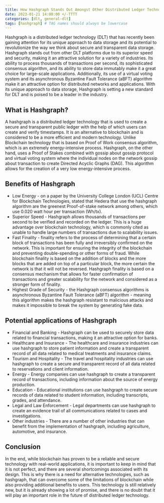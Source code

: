 ```yaml
---
title: How Hashgraph Stands Out Amongst Other Distributed Ledger Technology?
date: 2023-01-21 14:00:00 +/-TTTT
categories: [dlt, general-dlt]
tags: [hashgraph] # TAG names should always be lowercase
---
```


Hashgraph is a distributed ledger technology (DLT) that has recently been gaining attention for its unique approach to data storage and its potential to revolutionize the way we think about secure and transparent data storage. Hashgraph stands out from other DLT platforms due to its superior speed and security, making it an attractive solution for a variety of industries. Its ability to process thousands of transactions per second, its sophisticated consensus algorithm, and its ability to store data immutably make it a great choice for large-scale applications. Additionally, its use of a virtual voting system and its asynchronous Byzantine Fault Tolerance (aBFT) algorithm make it an attractive option for distributed networks and applications. With its unique approach to data storage, Hashgraph is setting a new standard for DLT and is poised to be a leader in the industry.

## What is Hashgraph?

A hashgraph is a distributed ledger technology that is used to create a secure and transparent public ledger with the help of which users can create and verify timestamps. It is an alternative to blockchain and is considered to be a more efficient and modern technology. Unlike Blockchain technology that is based on Proof of Work consensus algorithm, which is an extremely energy-intensive process. Hashgraph, on the other hand, uses a Proof of Stakes combined with gossip about gossip protocol and virtual voting system where the individual nodes on the network gossip about transaction to create Directed Acyclic Graphs (DAG). This algorithm allows for the creation of a very low energy-intensive process.

## Benefits of Hashgraph

- Low Energy - on a paper by the University College London (UCL) Centre for Blockchain Technologies, stated that Hedera that use the hashgraph algorithm are the greenest Proof-of-stake network among others, which use 0.020 watt hour per transaction (Wh/tx).
- Superior Speed - Hashgraph allows thousands of transactions per second to be verified and recorded on the ledger. This is a huge advantage over blockchain technology, which is commonly cited as unable to handle large numbers of transactions due to scalability issues.
- Fast Finality - finality refers to the process of determining that a certain block of transactions has been fully and irreversibly confirmed on the network. This is important for ensuring the integrity of the blockchain and preventing double-spending or other forms of fraud. While blockchain finality is based on the addition of blocks and the more blocks that are added on top of a particular block, the more certain the network is that it will not be reversed. Hashgraph finality is based on a consensus mechanism that allows for faster confirmation of transactions and greater scalability for the network and considered as a stronger form of finality.
- Highest Grade of Security - the Hashgraph consensus algorithms is asynchronous Byzantine Fault Tolerance (aBFT) algorithm - meaning this algorithm makes the hashgraph resistant to malicious attacks and makes it impossible to break the system by generating fake data.

## Potential applications of Hashgraph

- Financial and Banking - Hashgraph can be used to securely store data related to financial transactions, making it an attractive option for banks.
- Healthcare and Insurance - The healthcare and insurance industries can use hashgraph to store patient information and create a transparent record of all data related to medical treatments and insurance claims.
- Tourism and Hospitality - The travel and hospitality industries can use hashgraph to create a secure and transparent record of all data related to reservations and client information.
- Energy - Energy companies can use hashgraph to create a transparent record of transactions, including information about the source of energy production.
- Education - Educational institutions can use hashgraph to create secure records of data related to student information, including transcripts, grades, and attendance.
- Legal and Law Enforcement - Legal departments can use hashgraph to create an evidence trail of all communications related to cases and investigations.
- Other industries - There are a number of other industries that can benefit from the implementation of hashgraph, including agriculture, automotive, and insurance.

## Conclusion

In the end, while blockchain has proven to be a reliable and secure technology with real-world applications, it is important to keep in mind that it is not perfect, and there are several shortcomings associated with its design. This is why there is a need for alternative technologies, such as hashgraph, that can overcome some of the limitations of blockchain while also providing additional benefits to users. This technology is still relatively new, but it is already showing a lot of promise, and there is no doubt that it will play an important role in the future of distributed ledger technology.
